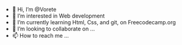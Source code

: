 - 👋 Hi, I’m @Vorete
- 👀 I’m interested in Web development
- 🌱 I’m currently learning Html, Css, and git, on Freecodecamp.org
- 💞️ I’m looking to collaborate on ...
- 📫 How to reach me ...

<!---
Vorete/Vorete is a ✨ special ✨ repository because its `README.md` (this file) appears on your GitHub profile.
You can click the Preview link to take a look at your changes.
--->
